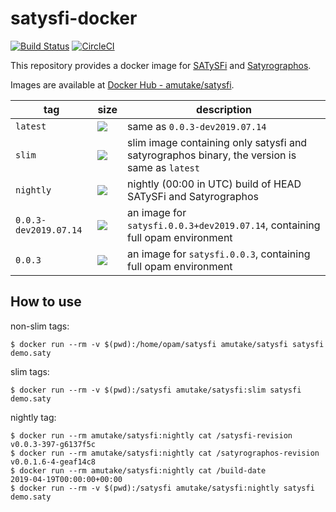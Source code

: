 satysfi-docker
==============

[![Build Status](https://travis-ci.com/amutake/satysfi-docker.svg?branch=master)](https://travis-ci.com/amutake/satysfi-docker) [![CircleCI](https://circleci.com/gh/amutake/satysfi-docker.svg?style=svg)](https://circleci.com/gh/amutake/satysfi-docker)

This repository provides a docker image for [SATySFi](https://github.com/gfngfn/SATySFi) and [Satyrographos](https://github.com/na4zagin3/satyrographos).

Images are available at [Docker Hub - amutake/satysfi](https://hub.docker.com/r/amutake/satysfi/).

| tag | size | description |
| --- | ---- | ----------- |
| `latest` | [![](https://images.microbadger.com/badges/image/amutake/satysfi.svg)](https://microbadger.com/images/amutake/satysfi "Get your own image badge on microbadger.com") | same as `0.0.3-dev2019.07.14` |
| `slim` | [![](https://images.microbadger.com/badges/image/amutake/satysfi:slim.svg)](https://microbadger.com/images/amutake/satysfi:slim "Get your own image badge on microbadger.com") | slim image containing only satysfi and satyrographos binary, the version is same as `latest` |
| `nightly` | [![](https://images.microbadger.com/badges/image/amutake/satysfi:nightly.svg)](https://microbadger.com/images/amutake/satysfi:nightly "Get your own image badge on microbadger.com") | nightly (00:00 in UTC) build of HEAD SATySFi and Satyrographos |
| `0.0.3-dev2019.07.14` | [![](https://images.microbadger.com/badges/image/amutake/satysfi:0.0.3-dev2019.07.14.svg)](https://microbadger.com/images/amutake/satysfi:0.0.3-dev2019.07.14 "Get your own image badge on microbadger.com") | an image for `satysfi.0.0.3+dev2019.07.14`, containing full opam environment |
| `0.0.3` | [![](https://images.microbadger.com/badges/image/amutake/satysfi:0.0.3.svg)](https://microbadger.com/images/amutake/satysfi:0.0.3 "Get your own image badge on microbadger.com") | an image for `satysfi.0.0.3`, containing full opam environment |


How to use
----------

non-slim tags:

```
$ docker run --rm -v $(pwd):/home/opam/satysfi amutake/satysfi satysfi demo.saty
```

slim tags:

```
$ docker run --rm -v $(pwd):/satysfi amutake/satysfi:slim satysfi demo.saty
```

nightly tag:

```
$ docker run --rm amutake/satysfi:nightly cat /satysfi-revision
v0.0.3-397-g6137f5c
$ docker run --rm amutake/satysfi:nightly cat /satyrographos-revision
v0.0.1.6-4-geaf14c8
$ docker run --rm amutake/satysfi:nightly cat /build-date
2019-04-19T00:00:00+00:00
$ docker run --rm -v $(pwd):/satysfi amutake/satysfi:nightly satysfi demo.saty
```
